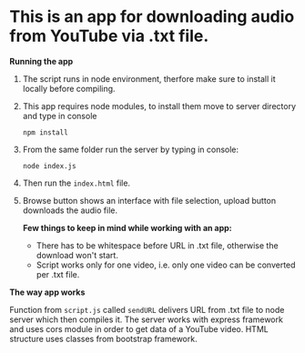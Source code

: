 # This is an app for downloading audio from YouTube via .txt file.



**Running the app**

1. The script runs in node environment, therfore make sure to install it locally before compiling.

2. This app requires node modules, to install them move to server directory and type in console 

   `npm install`

3. From the same folder run the server by typing in console: 

   `node index.js`

4. Then run the `index.html`  file.

5. Browse button shows an interface with file selection, upload button downloads the audio file.

   **Few things to keep in mind while working with an app:**

   *  There has to be whitespace before URL in .txt file, otherwise the download won't start.
   * Script works only for one video, i.e. only one video can be converted per .txt file.

**The way app works**

Function from `script.js` called `sendURL` delivers URL from .txt file to node server which then compiles it. The server works with express framework and uses cors module in order to get data of a YouTube video. HTML structure uses classes from bootstrap framework.  

